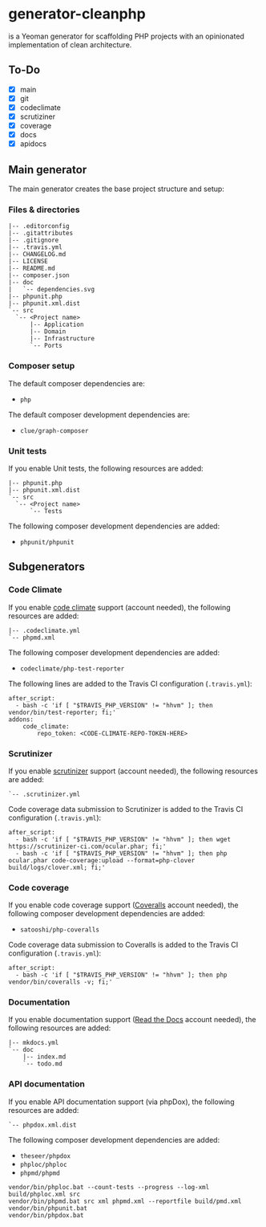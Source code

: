 # generator-cleanphp

is a Yeoman generator for scaffolding PHP projects with an opinionated implementation of clean architecture.

## To-Do

* [x] main
* [x] git
* [x] codeclimate
* [x] scrutiziner
* [x] coverage
* [x] docs
* [x] apidocs

## Main generator

The main generator creates the base project structure and setup:

### Files & directories

```
|-- .editorconfig
|-- .gitattributes
|-- .gitignore
|-- .travis.yml
|-- CHANGELOG.md
|-- LICENSE
|-- README.md
|-- composer.json
|-- doc
|   `-- dependencies.svg
|-- phpunit.php
|-- phpunit.xml.dist
`-- src
  `-- <Project name>
      |-- Application
      |-- Domain
      |-- Infrastructure
      `-- Ports
```

### Composer setup

The default composer dependencies are:

* `php`

The default composer development dependencies are:

* `clue/graph-composer`

### Unit tests

If you enable Unit tests, the following resources are added:

```
|-- phpunit.php
|-- phpunit.xml.dist
`-- src
  `-- <Project name>
      `-- Tests
```

The following composer development dependencies are added:

* `phpunit/phpunit`

## Subgenerators

### Code Climate

If you enable [code climate](https://codeclimate.com) support (account needed), the following resources are added:

```
|-- .codeclimate.yml
`-- phpmd.xml
```

The following composer development dependencies are added:

* `codeclimate/php-test-reporter`

The following lines are added to the Travis CI configuration (`.travis.yml`):

```
after_script:
  - bash -c 'if [ "$TRAVIS_PHP_VERSION" != "hhvm" ]; then vendor/bin/test-reporter; fi;'
addons:
    code_climate:
        repo_token: <CODE-CLIMATE-REPO-TOKEN-HERE>
 ```
 
### Scrutinizer

If you enable [scrutinizer](https://scrutinizer-ci.com/) support (account needed), the following resources are added:

```
`-- .scrutinizer.yml
```

Code coverage data submission to Scrutinizer is added to the Travis CI configuration (`.travis.yml`):

```
after_script:
  - bash -c 'if [ "$TRAVIS_PHP_VERSION" != "hhvm" ]; then wget https://scrutinizer-ci.com/ocular.phar; fi;'
  - bash -c 'if [ "$TRAVIS_PHP_VERSION" != "hhvm" ]; then php ocular.phar code-coverage:upload --format=php-clover build/logs/clover.xml; fi;'
```

 
### Code coverage

If you enable code coverage support ([Coveralls](https://coveralls.io/) account needed), the following composer development dependencies are added:

* `satooshi/php-coveralls`

Code coverage data submission to Coveralls is added to the Travis CI configuration (`.travis.yml`):

```
after_script:
  - bash -c 'if [ "$TRAVIS_PHP_VERSION" != "hhvm" ]; then php vendor/bin/coveralls -v; fi;'
```

### Documentation

If you enable documentation support ([Read the Docs](https://readthedocs.org/) account needed), the following resources are added:

```
|-- mkdocs.yml
`-- doc
    |-- index.md
    `-- todo.md
```

### API documentation

If you enable API documentation support (via phpDox), the following resources are added:

```
`-- phpdox.xml.dist
```

The following composer development dependencies are added:

* `theseer/phpdox`
* `phploc/phploc`
* `phpmd/phpmd`

```
vendor/bin/phploc.bat --count-tests --progress --log-xml build/phploc.xml src
vendor/bin/phpmd.bat src xml phpmd.xml --reportfile build/pmd.xml
vendor/bin/phpunit.bat
vendor/bin/phpdox.bat 
```
